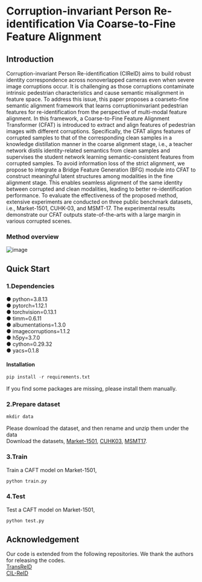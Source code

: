 # Corruption-invariant Person Re-identification Via Coarse-to-Fine Feature Alignment

## Introduction
Corruption-invariant Person Re-identification (CIReID) aims to build robust identity correspondence across nonoverlapped cameras even when severe image corruptions occur. It is challenging as those corruptions contaminate intrinsic pedestrian characteristics and cause semantic misalignment in feature space. To address this issue, this paper proposes a coarseto-fine semantic alignment framework that learns corruptioninvariant pedestrian features for re-identification from the perspective of multi-modal feature alignment. In this framework, a Coarse-to-Fine Feature Alignment Transformer (CFAT) is introduced to extract and align features of pedestrian images with different corruptions. Specifically, the CFAT aligns features of corrupted samples to that of the corresponding clean samples in a knowledge distillation manner in the coarse alignment stage, i.e., a teacher network distils identity-related semantics from clean samples and supervises the student network learning semantic-consistent features from corrupted samples. To avoid information loss of the strict alignment, we propose to integrate a Bridge Feature Generation (BFG) module into CFAT to construct meaningful latent structures among modalities in the fine alignment stage. This enables seamless alignment of the same identity between corrupted and clean modalities, leading to better re-identification performance. To evaluate the effectiveness of the proposed method, extensive experiments are conducted on three public benchmark datasets, i.e., Market-1501, CUHK-03, and MSMT-17. The experimental results demonstrate our CFAT outputs state-of-the-arts with a large margin in various corrupted scenes.

### Method overview
![image](https://github.com/user-attachments/assets/27612791-d121-41ad-aab3-b3b8e0965ecc)

## Quick Start
### 1.Dependencies
● python=3.8.13<br>
● pytorch=1.12.1<br>
● torchvision=0.13.1<br>
● timm=0.6.11<br>
● albumentations=1.3.0<br>
● imagecorruptions=1.1.2<br>
● h5py=3.7.0<br>
● cython=0.29.32<br>
● yacs=0.1.8<br>

#### Installation
```python
pip install -r requirements.txt
```
If you find some packages are missing, please install them manually.

### 2.Prepare dataset
```python
mkdir data
```
Please download the dataset, and then rename and unzip them under the data<br>
Download the datasets, [Market-1501](https://openaccess.thecvf.com/content_iccv_2015/html/Zheng_Scalable_Person_Re-Identification_ICCV_2015_paper.html), [CUHK03](https://openaccess.thecvf.com/content_cvpr_2014/html/Li_DeepReID_Deep_Filter_2014_CVPR_paper.html), [MSMT17](https://arxiv.org/abs/1711.08565).

### 3.Train
Train a CAFT model on Market-1501,
```python
python train.py
```

### 4.Test
Test a CAFT model on Market-1501,
```python
python test.py
```

## Acknowledgement
Our code is extended from the following repositories. We thank the authors for releasing the codes.<br>
[TransReID](https://github.com/damo-cv/TransReID)<br>
[CIL-ReID](https://github.com/MinghuiChen43/CIL-ReID)

